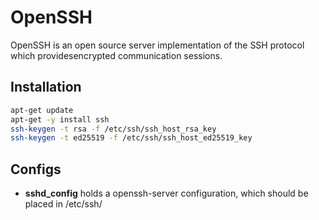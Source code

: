 OpenSSH
=======
OpenSSH is an open source server implementation of the SSH protocol which providesencrypted communication sessions.

Installation
------------
```sh
apt-get update
apt-get -y install ssh
ssh-keygen -t rsa -f /etc/ssh/ssh_host_rsa_key
ssh-keygen -t ed25519 -f /etc/ssh/ssh_host_ed25519_key
```

Configs
-------
  - **sshd_config** holds a openssh-server configuration, which should be placed in /etc/ssh/
